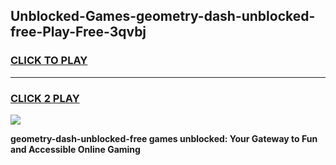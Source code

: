 
## Unblocked-Games-geometry-dash-unblocked-free-Play-Free-3qvbj
<h3>
<a href="https://premium76.site?title=geometry-dash-unblocked-free&ref=21A">CLICK TO PLAY</a></h3>
<hr>

<h3>
<a href="https://premium76.site?title=geometry-dash-unblocked-free&ref=21A">CLICK 2 PLAY</a>
  
</h3>

<a href="https://premium76.site?title=geometry-dash-unblocked-free&ref=21A"><img src="https://clearcache.store/games.png"></a>


**geometry-dash-unblocked-free games unblocked: Your Gateway to Fun and Accessible Online Gaming**
